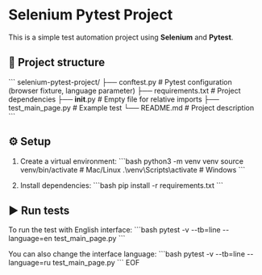 # Selenium Pytest Project

This is a simple test automation project using **Selenium** and **Pytest**.

## 📂 Project structure
\`\`\`
selenium-pytest-project/
├── conftest.py          # Pytest configuration (browser fixture, language parameter)
├── requirements.txt     # Project dependencies
├── __init__.py          # Empty file for relative imports
├── test_main_page.py    # Example test
└── README.md            # Project description
\`\`\`

## ⚙️ Setup
1. Create a virtual environment:
   \`\`\`bash
   python3 -m venv venv
   source venv/bin/activate   # Mac/Linux
   .\\venv\\Scripts\\activate    # Windows
   \`\`\`

2. Install dependencies:
   \`\`\`bash
   pip install -r requirements.txt
   \`\`\`

## ▶️ Run tests
To run the test with English interface:
\`\`\`bash
pytest -v --tb=line --language=en test_main_page.py
\`\`\`

You can also change the interface language:
\`\`\`bash
pytest -v --tb=line --language=ru test_main_page.py
\`\`\`
EOF
